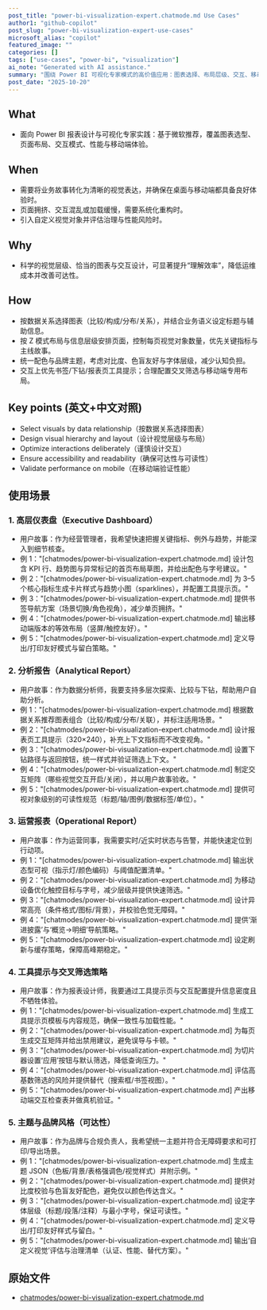 ```yaml
---
post_title: "power-bi-visualization-expert.chatmode.md Use Cases"
author1: "github-copilot"
post_slug: "power-bi-visualization-expert-use-cases"
microsoft_alias: "copilot"
featured_image: ""
categories: []
tags: ["use-cases", "power-bi", "visualization"]
ai_note: "Generated with AI assistance."
summary: "围绕 Power BI 可视化专家模式的高价值应用：图表选择、布局层级、交互、移动端与无障碍的系统化实践。"
post_date: "2025-10-20"
---
```


<!-- markdownlint-disable MD041 -->

## What

- 面向 Power BI 报表设计与可视化专家实践：基于微软推荐，覆盖图表选型、页面布局、交互模式、性能与移动端体验。

## When

- 需要将业务故事转化为清晰的视觉表达，并确保在桌面与移动端都具备良好体验时。
- 页面拥挤、交互混乱或加载缓慢，需要系统化重构时。
- 引入自定义视觉对象并评估治理与性能风险时。

## Why

- 科学的视觉层级、恰当的图表与交互设计，可显著提升“理解效率”，降低运维成本并改善可达性。

## How

- 按数据关系选择图表（比较/构成/分布/关系），并结合业务语义设定标题与辅助信息。
- 按 Z 模式布局与信息层级安排页面，控制每页视觉对象数量，优先关键指标与主线故事。
- 统一配色与品牌主题，考虑对比度、色盲友好与字体层级，减少认知负担。
- 交互上优先书签/下钻/报表页工具提示；合理配置交叉筛选与移动端专用布局。

## Key points (英文+中文对照)

- Select visuals by data relationship（按数据关系选择图表）
- Design visual hierarchy and layout（设计视觉层级与布局）
- Optimize interactions deliberately（谨慎设计交互）
- Ensure accessibility and readability（确保可达性与可读性）
- Validate performance on mobile（在移动端验证性能）

## 使用场景

### 1. 高层仪表盘（Executive Dashboard）

- 用户故事：作为经营管理者，我希望快速把握关键指标、例外与趋势，并能深入到细节核查。
- 例 1："[chatmodes/power-bi-visualization-expert.chatmode.md] 设计包含 KPI 行、趋势图与异常标记的首页布局草图，并给出配色与字号建议。"
- 例 2："[chatmodes/power-bi-visualization-expert.chatmode.md] 为 3–5 个核心指标生成卡片样式与趋势小图（sparklines），并配置工具提示页。"
- 例 3："[chatmodes/power-bi-visualization-expert.chatmode.md] 提供书签导航方案（场景切换/角色视角），减少单页拥挤。"
- 例 4："[chatmodes/power-bi-visualization-expert.chatmode.md] 输出移动端版本的等效布局（竖屏/触控友好）。"
- 例 5："[chatmodes/power-bi-visualization-expert.chatmode.md] 定义导出/打印友好模式与留白策略。"

### 2. 分析报告（Analytical Report）

- 用户故事：作为数据分析师，我要支持多层次探索、比较与下钻，帮助用户自助分析。
- 例 1："[chatmodes/power-bi-visualization-expert.chatmode.md] 根据数据关系推荐图表组合（比较/构成/分布/关联），并标注适用场景。"
- 例 2："[chatmodes/power-bi-visualization-expert.chatmode.md] 设计报表页工具提示（320×240），补充上下文指标而不改变视角。"
- 例 3："[chatmodes/power-bi-visualization-expert.chatmode.md] 设置下钻路径与返回按钮，统一样式并验证筛选上下文。"
- 例 4："[chatmodes/power-bi-visualization-expert.chatmode.md] 制定交互矩阵（哪些视觉交互开启/关闭），并以用户故事验收。"
- 例 5："[chatmodes/power-bi-visualization-expert.chatmode.md] 提供可视对象级别的可读性规范（标题/轴/图例/数据标签/单位）。"

### 3. 运营报表（Operational Report）

- 用户故事：作为运营同事，我需要实时/近实时状态与告警，并能快速定位到行动项。
- 例 1："[chatmodes/power-bi-visualization-expert.chatmode.md] 输出状态型可视（指示灯/颜色编码）与阈值配置清单。"
- 例 2："[chatmodes/power-bi-visualization-expert.chatmode.md] 为移动设备优化触控目标与字号，减少层级并提供快速筛选。"
- 例 3："[chatmodes/power-bi-visualization-expert.chatmode.md] 设计异常高亮（条件格式/图标/背景），并校验色觉无障碍。"
- 例 4："[chatmodes/power-bi-visualization-expert.chatmode.md] 提供‘渐进披露’与‘概览→明细’导航策略。"
- 例 5："[chatmodes/power-bi-visualization-expert.chatmode.md] 设定刷新与缓存策略，保障高峰期稳定。"

### 4. 工具提示与交叉筛选策略

- 用户故事：作为报表设计师，我要通过工具提示页与交互配置提升信息密度且不牺牲体验。
- 例 1："[chatmodes/power-bi-visualization-expert.chatmode.md] 生成工具提示页模板与内容规范，确保一致性与加载性能。"
- 例 2："[chatmodes/power-bi-visualization-expert.chatmode.md] 为每页生成交互矩阵并给出禁用建议，避免误导与卡顿。"
- 例 3："[chatmodes/power-bi-visualization-expert.chatmode.md] 为切片器设置‘应用’按钮与默认筛选，降低查询压力。"
- 例 4："[chatmodes/power-bi-visualization-expert.chatmode.md] 评估高基数筛选的风险并提供替代（搜索框/书签视图）。"
- 例 5："[chatmodes/power-bi-visualization-expert.chatmode.md] 产出移动端交互检查表并做真机验证。"

### 5. 主题与品牌风格（可达性）

- 用户故事：作为品牌与合规负责人，我希望统一主题并符合无障碍要求和可打印/导出场景。
- 例 1："[chatmodes/power-bi-visualization-expert.chatmode.md] 生成主题 JSON（色板/背景/表格强调色/视觉样式）并附示例。"
- 例 2："[chatmodes/power-bi-visualization-expert.chatmode.md] 提供对比度校验与色盲友好配色，避免仅以颜色传达含义。"
- 例 3："[chatmodes/power-bi-visualization-expert.chatmode.md] 设定字体层级（标题/段落/注释）与最小字号，保证可读性。"
- 例 4："[chatmodes/power-bi-visualization-expert.chatmode.md] 定义导出/打印友好样式与留白。"
- 例 5："[chatmodes/power-bi-visualization-expert.chatmode.md] 输出‘自定义视觉’评估与治理清单（认证、性能、替代方案）。"

## 原始文件

- [chatmodes/power-bi-visualization-expert.chatmode.md](../../../chatmodes/power-bi-visualization-expert.chatmode.md)
